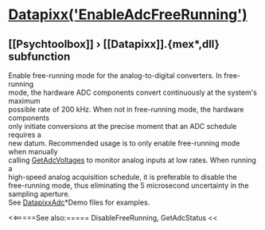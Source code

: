 # [Datapixx('EnableAdcFreeRunning')](Datapixx-EnableAdcFreeRunning) 
## [[Psychtoolbox]] &#8250; [[Datapixx]].{mex*,dll} subfunction


Enable free-running mode for the analog-to-digital converters. In free-running  
mode, the hardware ADC components convert continuously at the system's maximum  
possible rate of 200 kHz. When not in free-running mode, the hardware components  
only initiate conversions at the precise moment that an ADC schedule requires a  
new datum. Recommended usage is to only enable free-running mode when manually  
calling [GetAdcVoltages](GetAdcVoltages) to monitor analog inputs at low rates. When running a  
high-speed analog acquisition schedule, it is preferable to disable the  
free-running mode, thus eliminating the 5 microsecond uncertainty in the  
sampling aperture.  
See [DatapixxAdc](DatapixxAdc)\*Demo files for examples.  
  


<<=====See also:=====
DisableFreeRunning, GetAdcStatus
<<